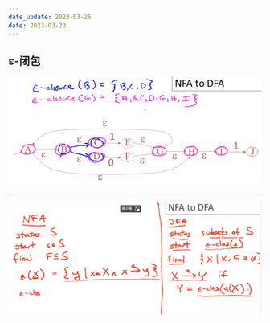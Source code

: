 ```yaml
---
date_update: 2023-03-26
date: 2023-03-23
---
```


## ɛ-闭包

<img src="04-04-NFA-to-DFA.assets/image-20230323115030570.png" alt="image-20230323115030570" style="zoom:67%;" />





---



<img src="04-04-NFA-to-DFA.assets/image-20230323115529789.png" alt="image-20230323115529789" style="zoom:67%;" />



